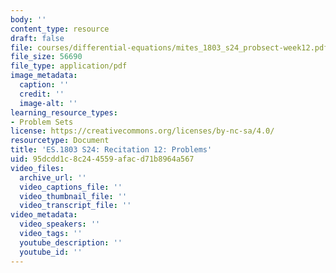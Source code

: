 ```yaml
---
body: ''
content_type: resource
draft: false
file: courses/differential-equations/mites_1803_s24_probsect-week12.pdf
file_size: 56690
file_type: application/pdf
image_metadata:
  caption: ''
  credit: ''
  image-alt: ''
learning_resource_types:
- Problem Sets
license: https://creativecommons.org/licenses/by-nc-sa/4.0/
resourcetype: Document
title: 'ES.1803 S24: Recitation 12: Problems'
uid: 95dcdd1c-8c24-4559-afac-d71b8964a567
video_files:
  archive_url: ''
  video_captions_file: ''
  video_thumbnail_file: ''
  video_transcript_file: ''
video_metadata:
  video_speakers: ''
  video_tags: ''
  youtube_description: ''
  youtube_id: ''
---
```

